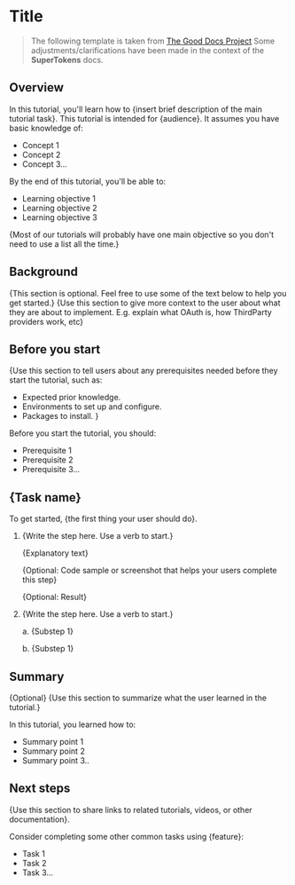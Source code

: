# Title

> The following template is taken from [The Good Docs Project](https://www.thegooddocsproject.dev/template/tutorial)
> Some adjustments/clarifications have been made in the context of the **SuperTokens** docs.

## Overview

In this tutorial, you'll learn how to {insert brief description of the main tutorial task}. This tutorial is intended for {audience}. It assumes you have basic knowledge of:

- Concept 1
- Concept 2
- Concept 3...

By the end of this tutorial, you'll be able to:

- Learning objective 1
- Learning objective 2
- Learning objective 3

{Most of our tutorials will probably have one main objective so you don't need to use a list all the time.}

## Background

{This section is optional. Feel free to use some of the text below to help you get started.}
{Use this section to give more context to the user about what they are about to implement. E.g. explain what OAuth is, how ThirdParty providers work, etc}

## Before you start

{Use this section to tell users about any prerequisites needed before they start the tutorial, such as:

- Expected prior knowledge.
- Environments to set up and configure.
- Packages to install.
  }

Before you start the tutorial, you should:

- Prerequisite 1
- Prerequisite 2
- Prerequisite 3...

## {Task name}

To get started, {the first thing your user should do}.

1. {Write the step here. Use a verb to start.}

   {Explanatory text}

   {Optional: Code sample or screenshot that helps your users complete this step}

   {Optional: Result}

2. {Write the step here. Use a verb to start.}

   a. {Substep 1}

   b. {Substep 1}

## Summary

{Optional}
{Use this section to summarize what the user learned in the tutorial.}

In this tutorial, you learned how to:

- Summary point 1
- Summary point 2
- Summary point 3..

## Next steps

{Use this section to share links to related tutorials, videos, or other documentation}.

Consider completing some other common tasks using {feature}:

- Task 1
- Task 2
- Task 3...
